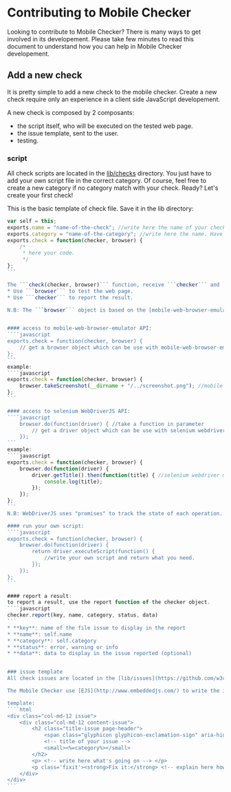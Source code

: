 # Contributing to Mobile Checker

Looking to contribute to Mobile Checker? There is many ways to get involved in its developement. 
Please take few minutes to read this document to understand how you can help in Mobile Checker developement.

## Add a new check

It is pretty simple to add a new check to the mobile checker. Create a new check require only an experience in a client side JavaScript developement.

A new check is composed by 2 composants:
* the script itself, who will be executed on the tested web page.
* the issue template, sent to the user.
* testing.

### script
All check scripts are located in the [lib/checks](https://github.com/w3c/Mobile-Checker/tree/master/lib/checks) directory. You just have to add your own script file in the correct category. Of course, feel free to create a new category if no category match with your check. Ready? Let's create your first check!

This is the basic template of check file. Save it in the lib directory:

````javascript
var self = this;
exports.name = "name-of-the-check"; //write here the name of your check. Have to match with the file's name.
exports.category = "name-of-the-category"; //write here the name. Have to match with a category's directory name.
exports.check = function(checker, browser) {
	/*
	 * here your code.
	 */
};
```

The ```check(checker, browser)``` function, receive ```checker``` and ```browser``` as parameters.
* Use ```browser``` to test the web page.
* Use ```checker``` to report the result.

N.B: The ```browser``` object is based on the [mobile-web-browser-emulator API](https://github.com/w3c/mobile-web-browser-emulator) which is based on [selenium WebDriverJS API](https://code.google.com/p/selenium/wiki/WebDriverJs). That allow you to use all the functions provided by these APIs.


#### access to mobile-web-browser-emulator API: 
````javascript
exports.check = function(checker, browser) {
	// get a browser object which can be use with mobile-web-browser-emulator API
};
```
example: 
````javascript
exports.check = function(checker, browser) {
	browser.takeScreenshot(__dirname + "/../screenshot.png"); //mobile-web-browser-emulator method
};
```

#### access to selenium WebDriverJS API: 
````javascript
	browser.do(function(driver) { //take a function in parameter
		// get a driver object which can be use with selenium webdriver 
	}); 
```
example:
````javascript
exports.check = function(checker, browser) {
	browser.do(function(driver) {
		driver.getTitle().then(function(title) { //selenium webdriver method
			console.log(title);
		});
	});
};
```
N.B: WebDriverJS uses "promises" to track the state of each operation. [learn more](https://code.google.com/p/selenium/wiki/WebDriverJs#Promises).

#### run your own script:
````javascript
exports.check = function(checker, browser) {
	browser.do(function(driver) {
		return driver.executeScript(function() {
			//write your own script and return what you need.
        });
	});
};
```

#### report a result:
to report a result, use the report function of the checker object.
````javascript
checker.report(key, name, category, status, data)
```
* **key**: name of the file issue to display in the report
* **name**:	self.name
* **category**: self.category
* **status**: error, warning or info
* **data**: data to display in the issue reported (optional)


### issue template
All check issues are located in the [lib/issues](https://github.com/w3c/Mobile-Checker/tree/master/lib/issues) directory. You just have to add your own issue file in the correct path as ```category/name-of-your-check/your-file```. You can create all issues you need. That allow you to use more than once the ```checker.report(key, name, category, status, data)``` function in your script.

The Mobile Checker use [EJS](http://www.embeddedjs.com/) to write the issues sent to the client side. That allow you to insert data in the reported issue.

template:
````html
<div class="col-md-12 issue">
    <div class="col-md-12 content-issue">
    	<h2 class="title-issue page-header">
    		<span class="glyphicon glyphicon-exclamation-sign" aria-hidden="true"></span> 
    		<!-- title of your issue -->
    		<small><%=category%></small>
    	</h2>
        <p> <!-- write here what's going on --> </p>
        <p class='fixit'><strong>Fix it:</strong> <!-- explain here how to fix it --> </p>
    </div>
</div>
```
